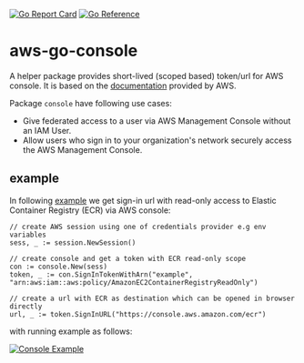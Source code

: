 [![Go Report Card](https://goreportcard.com/badge/github.com/ozaaar/aws-go-console)](https://goreportcard.com/report/github.com/ozaaar/aws-go-console)
[![Go Reference](https://pkg.go.dev/badge/github.com/ozaaar/aws-go-console.svg)](https://pkg.go.dev/github.com/ozaaar/aws-go-console)

# aws-go-console
A helper package provides short-lived (scoped based) token/url for AWS console. It is based on the [documentation](https://docs.aws.amazon.com/IAM/latest/UserGuide/id_roles_providers_enable-console-custom-url.html) provided by AWS.

Package `console` have following use cases:
- Give federated access to a user via AWS Management Console without an IAM User.
- Allow users who sign in to your organization's network securely access the AWS Management Console.

## example
In following [example](example/example.go) we get sign-in url with read-only access to Elastic Container Registry (ECR) via AWS console:
```
// create AWS session using one of credentials provider e.g env variables
sess, _ := session.NewSession()

// create console and get a token with ECR read-only scope
con := console.New(sess)
token, _ := con.SignInTokenWithArn("example", "arn:aws:iam::aws:policy/AmazonEC2ContainerRegistryReadOnly")

// create a url with ECR as destination which can be opened in browser directly
url, _ := token.SignInURL("https://console.aws.amazon.com/ecr")
```

with running example as follows:

[![Console Example](https://img.youtube.com/vi/0wdf8jhNhDE/0.jpg)](https://www.youtube.com/watch?v=0wdf8jhNhDE)
